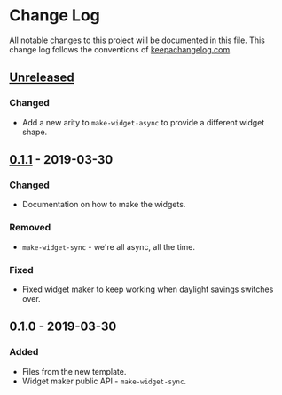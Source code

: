 # Change Log
All notable changes to this project will be documented in this file. This change log follows the conventions of [keepachangelog.com](http://keepachangelog.com/).

## [Unreleased]
### Changed
- Add a new arity to `make-widget-async` to provide a different widget shape.

## [0.1.1] - 2019-03-30
### Changed
- Documentation on how to make the widgets.

### Removed
- `make-widget-sync` - we're all async, all the time.

### Fixed
- Fixed widget maker to keep working when daylight savings switches over.

## 0.1.0 - 2019-03-30
### Added
- Files from the new template.
- Widget maker public API - `make-widget-sync`.

[Unreleased]: https://github.com/your-name/upload-video-to-azure-script/compare/0.1.1...HEAD
[0.1.1]: https://github.com/your-name/upload-video-to-azure-script/compare/0.1.0...0.1.1
